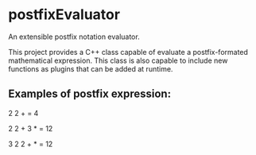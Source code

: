 # postfixEvaluator
An extensible postfix notation evaluator.

This project provides a C++ class capable of evaluate a postfix-formated mathematical expression. This class is also capable to include new functions as plugins that can be added at runtime.

## Examples of postfix expression:

2 2 + = 4

2 2 + 3 * = 12

3 2 2 + * = 12
